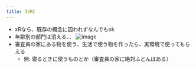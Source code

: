 ```yaml
---
title: IVRC
---
```


* xRなら、既存の概念に囚われずなんでもok
* 年齢別の部門は消える、、
  ![image](https://gyazo.com/34fece7c718d74fe2db982222fc03641/thumb/1000)
* 審査員の家にある物を使う、生活で使う物を作ったら、実環境で使ってもらえる
  * 例: 寝るときに使うものとか（審査員の家に絶対ふとんはある）
